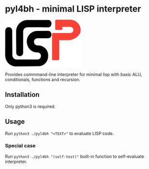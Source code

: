 # pyl4bh - minimal LISP interpreter
![](logo.png)

Provides commmand-line interpreter for minimal lisp with basic ALU, conditionals, functions and recursion.

## Installation

Only python3 is required.

## Usage
Run `python3 ./pyl4bh "<TEXT>"` to evaluate LISP code.

### Special case
Run `python3 ./pyl4bh "(self-test)"` built-in function to self-evaluate interpreter.